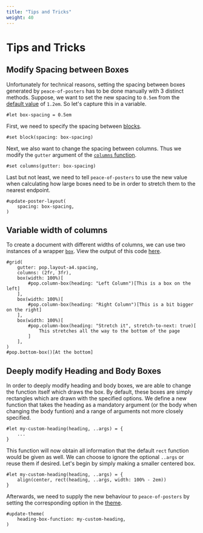 ```yaml
---
title: "Tips and Tricks"
weight: 40
---
```


# Tips and Tricks
<!-- TODO add screenshots of before and after -->
## Modify Spacing between Boxes
Unfortunately for technical reasons, setting the spacing between boxes generated by `peace-of-posters` has to be done manually with 3 distinct methods.
Suppose, we want to set the new spacing to `0.5em` from the [default value](https://typst.app/docs/reference/layout/block/#parameters-spacing) of `1.2em`.
So let's capture this in a variable.
```typst
#let box-spacing = 0.5em
```
First, we need to specify the spacing between [blocks](https://typst.app/docs/reference/layout/block/).
```typst
#set block(spacing: box-spacing)
```
Next, we also want to change the spacing between columns.
Thus we modify the `gutter` argument of the [`columns` function](https://typst.app/docs/reference/layout/columns/).
```typst
#set columns(gutter: box-spacing)
```
Last but not least, we need to tell `peace-of-posters` to use the new value when calculating how large boxes need to be in order to stretch them to the nearest endpoint.
```typst
#update-poster-layout(
    spacing: box-spacing,
)
```

## Variable width of columns
To create a document with different widths of columns, we can use two instances of a wrapper
[`box`](https://typst.app/docs/reference/layout/box/).
View the output of this code [here](../../examples/variable-width-columns/main.pdf).

```typst
#grid(
    gutter: pop.layout-a4.spacing,
    columns: (2fr, 3fr),
    box(width: 100%)[
        #pop.column-box(heading: "Left Column")[This is a box on the left]
    ],
    box(width: 100%)[
        #pop.column-box(heading: "Right Column")[This is a bit bigger on the right]
    ],
    box(width: 100%)[
        #pop.column-box(heading: "Stretch it", stretch-to-next: true)[
            This stretches all the way to the bottom of the page
        ]
    ],
)
#pop.bottom-box()[At the bottom]
```

<!-- TODO add screenshots of before and after -->
## Deeply modify Heading and Body Boxes
In order to deeply modify heading and body boxes, we are able to change the function itself which draws the box.
By default, these boxes are simply rectangles which are drawn with the specified options.
We define a new function that takes the heading as a mandatory argument (or the body when changing the body funtion) and a range of arguments not more closely specified.
```typst
#let my-custom-heading(heading, ..args) = {
    ...
}
```
This function will now obtain all information that the default `rect` function would be given as well.
We can choose to ignore the optional `..args` or reuse them if desired.
Let's begin by simply making a smaller centered box.
```typst
#let my-custom-heading(heading, ..args) = {
    align(center, rect(heading, ..args, width: 100% - 2em))
}
```

Afterwards, we need to supply the new behaviour to `peace-of-posters` by setting the corresponding option in the [theme](/documentation/theme).
```typst
#update-theme(
    heading-box-function: my-custom-heading,
)
```
